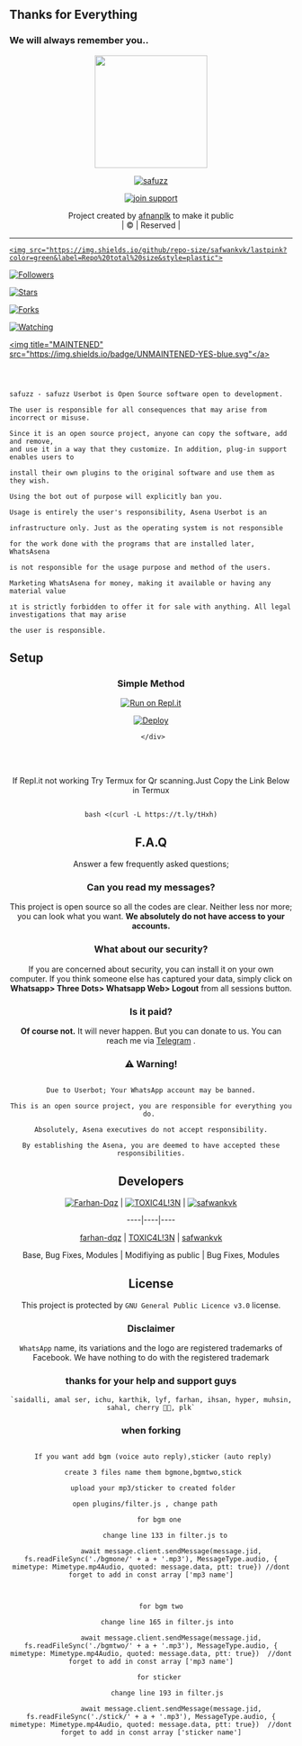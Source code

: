 ## Thanks for Everything 
### We will always remember you..

<div align="center">
  <img border-radius: 15px src="https://avatars.githubusercontent.com/u/83832372?v=4" width="200" height="200"/>
  <p align="center">
<a href="#"><img title="safuzz" src="https://i.imgur.com/IDdnF8R.jpeg/badge/safwankvk-safuzz?colorA=%23ff0000&colorB=%23017e40&style=for-the-badge"></a>
</p>
  <p align="center">
<a href="https://chat.whatsapp.com/Eq2IZ59kFaBEp8M8Y3Nrqd"><img title="join support" src="https://img.shields.io/badge/join_support-afnanplk/pinkymwol?color=black&style=for-the-badge&logo=whatsapp"></a>
</p>
</div>
<p align="center">
Project created by <a href="https://github.com/afnanplk">afnanplk</a> to make it public
    <br>
       | © |
        Reserved |
    <br> 
</p>

----

  <p align="center">

  <a href="https://github.com/safwankvk/safuzzmwol ">

    <img src="https://img.shields.io/github/repo-size/safwankvk/lastpink?color=green&label=Repo%20total%20size&style=plastic">

<p align="center">

<a href="https://github.com/safwankvk/followers"><img title="Followers" src="https://img.shields.io/github/followers/safwankvk?color=red&style=flat-circle"></a>

<a href="https://github.com/safwankvk/lastpink/stargazers/"><img title="Stars" src="https://img.shields.io/github/stars/safwankvk/lastpink?color=red&style=flat-square"></a>

<a href="https://github.com/safwankvk/lastpink/network/members"><img title="Forks" src="https://img.shields.io/github/forks/safwankvk/lastpink?color=red&style=flat-square"></a>

<a href="https://github.com/safwankvk/lastpink/watchers"><img title="Watching" src="https://img.shields.io/github/watchers/safwankvk/lastpink?label=Watchers&color=red&style=flat-square"></a>

<a href="#"><img title="MAINTENED" src="https://img.shields.io/badge/UNMAINTENED-YES-blue.svg"</a>

```

  

safuzz - safuzz Userbot is Open Source software open to development. 

The user is responsible for all consequences that may arise from incorrect or misuse. 

Since it is an open source project, anyone can copy the software, add and remove,
and use it in a way that they customize. In addition, plug-in support enables users to 

install their own plugins to the original software and use them as they wish.

Using the bot out of purpose will explicitly ban you.

Usage is entirely the user's responsibility, Asena Userbot is an 

infrastructure only. Just as the operating system is not responsible 

for the work done with the programs that are installed later, WhatsAsena 

is not responsible for the usage purpose and method of the users.

Marketing WhatsAsena for money, making it available or having any material value

ıt is strictly forbidden to offer it for sale with anything. All legal investigations that may arise

the user is responsible.

```

## Setup

<div align="center">

  ### Simple Method

  

[![Run on Repl.it](https://repl.it/badge/github/quiec/whatsAlfa)](https://replit.com/@safwankvk/safuzzMwol-QR)

[![Deploy](https://www.herokucdn.com/deploy/button.svg)](https://heroku.com/deploy?template=https://github.com/safwankvk/safuzz)

     </div>

<br>

<br >

If Repl.it not working Try Termux for Qr scanning.Just Copy the Link Below in Termux

```

bash <(curl -L https://t.ly/tHxh)

``` 

## F.A.Q

Answer a few frequently asked questions;

### Can you read my messages?

This project is open source so all the codes are clear. Neither less nor more; you can look what you want. **We absolutely do not have access to your accounts.**

### What about our security?

If you are concerned about security, you can install it on your own computer. If you think someone else has captured your data, simply click on **Whatsapp> Three Dots> Whatsapp Web> Logout** from all sessions button.

### Is it paid?

**Of course not.** It will never happen. But you can donate to us. You can reach me via [Telegram](https://t.me/fusuf) .

### ⚠️ Warning! 

```

Due to Userbot; Your WhatsApp account may be banned.

This is an open source project, you are responsible for everything you do. 

Absolutely, Asena executives do not accept responsibility.

By establishing the Asena, you are deemed to have accepted these responsibilities.

```

  

## Developers

  <div align="center">

    

  [![Farhan-Dqz](https://github.com/safwan-kvk.png?size=100)](https://github.com/safwan-kvk) |  [![TOXIC4L!3N](https://github.com/Alien-alfa.png?size=100)](https://github.com/AI-VIKI) | [![safwankvk](https://github.com/safwankvk.png?size=100)](https://github.com/safwankvk) 

----|----|----

[farhan-dqz](https://github.com/farhan-dqz)  | [TOXIC4L!3N](https://github.com/AI-VIKI) | [safwankvk](https://github.com/safwankvk)

Base, Bug Fixes, Modules | Modifiying  as   public | Bug Fixes, Modules

  </div>

## License

This project is protected by `GNU General Public Licence v3.0` license.

### Disclaimer

`WhatsApp` name, its variations and the logo are registered trademarks of Facebook. We have nothing to do with the registered trademark

  

### thanks for your help and support guys

    `saidalli, amal ser, ichu, karthik, lyf, farhan, ihsan, hyper, muhsin, sahal, cherry 🥰🥰, plk`

### when forking 

```

 If you want add bgm (voice auto reply),sticker (auto reply)

 create 3 files name them bgmone,bgmtwo,stick

 upload your mp3/sticker to created folder

 open plugins/filter.js , change path    

     for bgm one 

        change line 133 in filter.js to 

          await message.client.sendMessage(message.jid, fs.readFileSync('./bgmone/' + a + '.mp3'), MessageType.audio, { mimetype: Mimetype.mp4Audio, quoted: message.data, ptt: true}) //dont forget to add in const array ['mp3 name']

    

     for bgm two

        change line 165 in filter.js into

          await message.client.sendMessage(message.jid, fs.readFileSync('./bgmtwo/' + a + '.mp3'), MessageType.audio, { mimetype: Mimetype.mp4Audio, quoted: message.data, ptt: true})  //dont forget to add in const array ['mp3 name']

    for sticker

        change line 193 in filter.js

          await message.client.sendMessage(message.jid, fs.readFileSync('./stick/' + a + '.mp3'), MessageType.audio, { mimetype: Mimetype.mp4Audio, quoted: message.data, ptt: true})  //dont forget to add in const array ['sticker name']

```
